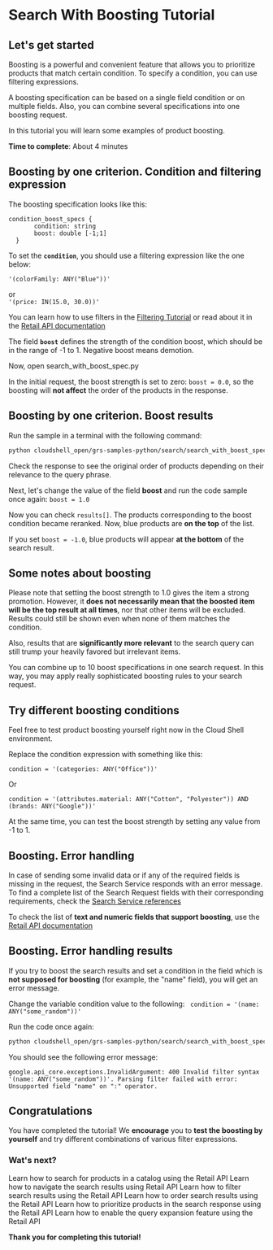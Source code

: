 # **Search With Boosting Tutorial**

## Let's get started

Boosting is a powerful and convenient feature that allows you to prioritize products that match certain condition.
To specify a condition, you can use filtering expressions.

A boosting specification can be based on a single field condition or on multiple fields. Also, you can combine several specifications into one boosting request.

In this tutorial you will learn some examples of product boosting.


**Time to complete**: About 4 minutes


## Boosting by one criterion. Condition and filtering expression 

The boosting specification looks like this:
  
  ```
  condition_boost_specs {
         condition: string
         boost: double [-1;1]
    }
```

To set the **```condition```**, you should use a filtering expression like the one below:

```'(colorFamily: ANY("Blue"))'``` 

or  
```'(price: IN(15.0, 30.0))'```

You can learn how to use filters in the [Filtering Tutorial](tutorial_filtering.md) 
or read about it in the [Retail API documentation](https://cloud.google.com/retail/docs/filter-and-order#filter) 

The field **```boost```** defines the strength of the condition boost, which should be in the range of -1 to 1. Negative boost means demotion.

Now, open <walkthrough-editor-select-regex filePath="cloudshell_open/grs-samples-python-1/search/search_with_boost_spec.py" regex="boost.*0">search_with_boost_spec.py</walkthrough-editor-select-regex>


In the initial request, the boost strength is set to zero: ```boost = 0.0```, so the boosting will **not affect** the order of the products in the response.


## Boosting by one criterion. Boost results

Run the sample in a <walkthrough-editor-spotlight spotlightId="menu-terminal-new-terminal">terminal</walkthrough-editor-spotlight> with the following command:
```bash
python cloudshell_open/grs-samples-python/search/search_with_boost_spec.py
```
Check the response to see the original order of products depending on their relevance to the query phrase.

Next, let's change the value of the field **boost** and run the code sample once again:
```boost = 1.0```

Now you can check ```results[]```. The products corresponding to the boost condition became reranked. Now, blue products are **on the top** of the list.

If you set ```boost = -1.0```, blue products will appear **at the bottom** of the search result.

## Some notes about boosting

Please note that setting the boost strength to 1.0 gives the item a strong promotion. However, it **does not necessarily mean that the boosted item will be the top result at all times**, nor that other items will be excluded. 
Results could still be shown even when none of them matches the condition. 

Also, results that are **significantly more relevant** to the search query can still trump your heavily favored but irrelevant items.

You can combine up to 10 boost specifications in one search request. In this way, you may apply really sophisticated boosting rules to your search request.

## Try different boosting conditions

Feel free to test product boosting yourself right now in the Cloud Shell environment.

Replace the <walkthrough-editor-select-regex filePath="cloudshell_open/grs-samples-python-1/search/search_with_boost_spec.py" regex="condition = '.*'">condition</walkthrough-editor-select-regex> expression with something like this:

```
condition = '(categories: ANY("Office"))'
```

Or
```
condition = '(attributes.material: ANY("Cotton", "Polyester")) AND (brands: ANY("Google"))'
```

At the same time, you can test the <walkthrough-editor-select-regex filePath="cloudshell_open/grs-samples-python-1/search/search_with_boost_spec.py" regex="boost = /D.*">boost strength</walkthrough-editor-select-regex> by setting any value from -1 to 1.

## Boosting. Error handling

In case of sending some invalid data or if any of the required fields is missing in the request, the Search Service responds with an error message.
To find a complete list of the Search Request fields with their corresponding requirements, check the [Search Service references](https://cloud.google.com/retail/docs/reference/rpc/google.cloud.retail.v2#searchservice)

To check the list of **text and numeric fields that support boosting**, use the [Retail API documentation](https://cloud.google.com/retail/docs/filter-and-order#filter)

## Boosting. Error handling results

If you try to boost the search results and set a condition in the field which is **not supposed for boosting** (for example, the "name" field), you will get an error message.

Change the variable <walkthrough-editor-select-regex filePath="cloudshell_open/grs-samples-python-1/search/search_with_boost_spec.py" regex="condition = '.*'">condition</walkthrough-editor-select-regex> value to the following:
``` condition = '(name: ANY("some_random"))'```

Run the code once again:
```bash
python cloudshell_open/grs-samples-python/search/search_with_boost_spec.py
```

You should see the following error message:

```google.api_core.exceptions.InvalidArgument: 400 Invalid filter syntax '(name: ANY("some_random"))'. Parsing filter failed with error: Unsupported field "name" on ":" operator.```

## Congratulations

<walkthrough-conclusion-trophy></walkthrough-conclusion-trophy>

You have completed the tutorial! We **encourage** you to **test the boosting by yourself** and try different combinations of various filter expressions.

### Wat's next?

<walkthrough-tutorial-card id="retail_api_querying_python_v2" title="Search simple query tutorial" keepPrevious=true>
Learn how to search for products in a catalog using the Retail API</walkthrough-tutorial-card>

<walkthrough-tutorial-card id="retail_api_pagination_python_v2" title="Search with pagination tutorial" keepPrevious=true>
Learn how to navigate the search results using Retail API</walkthrough-tutorial-card>

<walkthrough-tutorial-card id="retail_api_filtering_python_v2" title="Search with filtering tutorial" keepPrevious=true>
Learn how to filter search results using the Retail API</walkthrough-tutorial-card>

<walkthrough-tutorial-card id="retail_api_ordering_python_v2" title="Search with ordering tutorial" keepPrevious=true>
Learn how to order search results using the Retail API</walkthrough-tutorial-card>

<walkthrough-tutorial-card id="retail_api_boosting_python_v2" title="Search with boosting tutorial" keepPrevious=true>
Learn how to prioritize products in the search response using the Retail API</walkthrough-tutorial-card>

<walkthrough-tutorial-card id="retail_api_query_expansion_python_v2" title="Search with query expansion tutorial" keepPrevious=true>
Learn how to enable the query expansion feature using the Retail API</walkthrough-tutorial-card>


**Thank you for completing this tutorial!**
